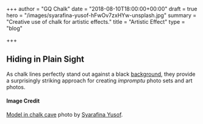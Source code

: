 +++
author = "GQ Chalk"
date = "2018-08-10T18:00:00+00:00"
draft = true
hero = "/images/syarafina-yusof-hFwOv7zxHYw-unsplash.jpg"
summary = "Creative use of chalk for artistic effects."
title = "Artistic Effect"
type = "blog"

+++
## Hiding in Plain Sight

As chalk lines perfectly stand out against a black [background](../chalk-and-colors/), they provide a surprisingly striking approach for creating _impromptu_ photo sets and art photos. 

#### Image Credit

[Model in chalk cave](https://unsplash.com/photos/hFwOv7zxHYw) photo by [Syarafina Yusof](https://unsplash.com/@grimmwwald).